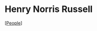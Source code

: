 # Henry Norris Russell

[[People]]

[//begin]: # "Autogenerated link references for markdown compatibility"
[People]: people "People"
[//end]: # "Autogenerated link references"